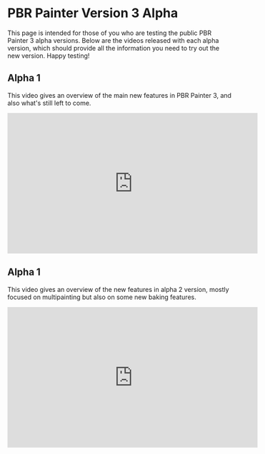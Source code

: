 # PBR Painter Version 3 Alpha

This page is intended for those of you who are testing the public PBR Painter 3 alpha versions. Below are the videos released with each alpha version,
which should provide all the information you need to try out the new version. Happy testing!

## Alpha 1
<p>
This video gives an overview of the main new features in PBR Painter 3, and also what's still left to come.
</p>

<iframe width="560" height="315" src="https://www.youtube.com/embed/D9qz1X02s2o?si=LNDOUoipdmlZJ0kP" title="YouTube video player" 
frameborder="0" allow="accelerometer; autoplay; clipboard-write; encrypted-media; gyroscope; picture-in-picture; web-share" 
referrerpolicy="strict-origin-when-cross-origin" allowfullscreen></iframe>

## Alpha 1
<p>
This video gives an overview of the new features in alpha 2 version, mostly focused on multipainting but also on some new baking features.
</p>

<iframe width="560" height="315" src="https://www.youtube.com/embed/D9qz1X02s2o?si=LNDOUoipdmlZJ0kP" title="YouTube video player" 
frameborder="0" allow="accelerometer; autoplay; clipboard-write; encrypted-media; gyroscope; picture-in-picture; web-share" 
referrerpolicy="strict-origin-when-cross-origin" allowfullscreen></iframe>